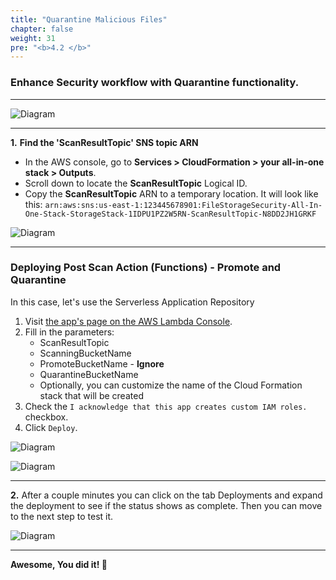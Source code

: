 ```yaml
---
title: "Quarantine Malicious Files"
chapter: false
weight: 31
pre: "<b>4.2 </b>"
---
```


### Enhance Security workflow with Quarantine functionality.

---

![Diagram](/images/aspera/arch-aws-flow.png)

---

**1.** **Find the 'ScanResultTopic' SNS topic ARN**

- In the AWS console, go to **Services > CloudFormation > your all-in-one stack > Outputs**.
- Scroll down to locate the  **ScanResultTopic** Logical ID.
- Copy the **ScanResultTopic** ARN to a temporary location. It will look like this: `arn:aws:sns:us-east-1:123445678901:FileStorageSecurity-All-In-One-Stack-StorageStack-1IDPU1PZ2W5RN-ScanResultTopic-N8DD2JH1GRKF`

![Diagram](/images/aspera/outputs.jpg)

---

### Deploying Post Scan Action (Functions) - Promote and Quarantine

In this case, let's use the Serverless Application Repository

1. Visit [the app's page on the AWS Lambda Console](https://us-east-1.console.aws.amazon.com/lambda/home?region=us-east-1#/create/app?applicationId=arn:aws:serverlessrepo:us-east-1:415485722356:applications/cloudone-filestorage-plugin-action-promote-or-quarantine).
2. Fill in the parameters:
    * ScanResultTopic
    * ScanningBucketName
    * PromoteBucketName - **Ignore**
    * QuarantineBucketName
    * Optionally, you can customize the name of the Cloud Formation stack that will be created
3. Check the `I acknowledge that this app creates custom IAM roles.` checkbox.
4. Click `Deploy`.

![Diagram](/images/scan_action_1.png)

![Diagram](/images/scan_action_3.png)

----

**2.** After a couple minutes you can click on the tab Deployments and expand the deployment to see if the status shows as complete. Then you can move to the next step to test it.

![Diagram](/images/scan_action_4.png)


---

<b>Awesome, You did it! :tada: </b>
        


